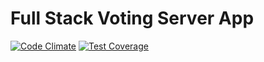 # Full Stack Voting Server App

[![Code Climate](https://codeclimate.com/github/dylanpinn/react-voting-server/badges/gpa.svg)](https://codeclimate.com/github/dylanpinn/react-voting-server)
[![Test Coverage](https://codeclimate.com/github/dylanpinn/react-voting-server/badges/coverage.svg)](https://codeclimate.com/github/dylanpinn/react-voting-server/coverage)
